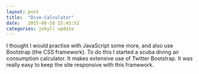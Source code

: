 ```yaml
---
layout: post
title:  "Dive-Calculator"
date:   2015-08-10 15:43:52
categories: jekyll update
---
```


I thought I would practise with JavaScript some more, and also use Bootstrap (the CSS framework).  To do this I started a scuba diving air consumption calculator.  It makes extensive use of Twitter Bootstrap.  It was really easy to keep the site responsive with this framework.
